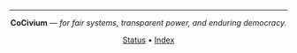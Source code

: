 <!-- status: stub; target: 150+ words -->
<!-- status: stub; target: 150+ words -->
---

<div align="center">

**CoCivium** — *for fair systems, transparent power, and enduring democracy.*

[Status](../status/README.md) • [Index](../INDEX.md)

</div>


